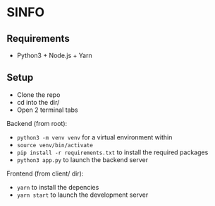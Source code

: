 # SINFO

## Requirements

- Python3 + Node.js + Yarn

## Setup

- Clone the repo
- cd into the dir/
- Open 2 terminal tabs

Backend (from root):

- `python3 -m venv venv` for a virtual environment within
- `source venv/bin/activate`
- `pip install -r requirements.txt` to install the required packages
- `python3 app.py` to launch the backend server

Frontend (from client/ dir):

- `yarn` to install the depencies
- `yarn start` to launch the development server
